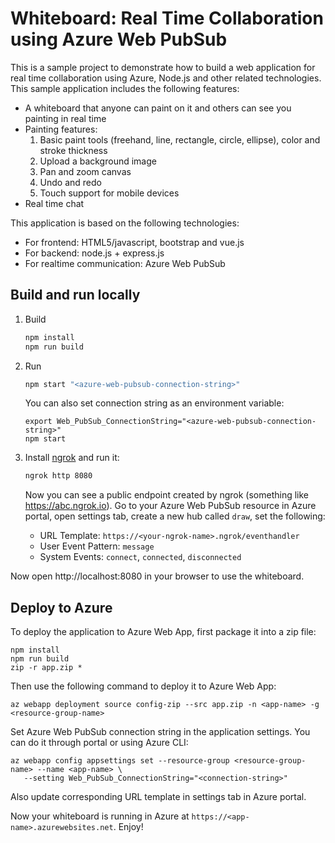 # Whiteboard: Real Time Collaboration using Azure Web PubSub

This is a sample project to demonstrate how to build a web application for real time collaboration using Azure, Node.js and other related technologies. This sample application includes the following features:

* A whiteboard that anyone can paint on it and others can see you painting in real time
* Painting features:
  1. Basic paint tools (freehand, line, rectangle, circle, ellipse), color and stroke thickness
  2. Upload a background image
  3. Pan and zoom canvas
  4. Undo and redo
  5. Touch support for mobile devices
* Real time chat

This application is based on the following technologies:

* For frontend: HTML5/javascript, bootstrap and vue.js
* For backend: node.js + express.js
* For realtime communication: Azure Web PubSub

## Build and run locally

1. Build
   ```bash
   npm install
   npm run build
   ```

2. Run
   ```bash
   npm start "<azure-web-pubsub-connection-string>"
   ```

   You can also set connection string as an environment variable:

   ```
   export Web_PubSub_ConnectionString="<azure-web-pubsub-connection-string>"
   npm start
   ```

3. Install [ngrok](https://www.ngrok.com/) and run it:
   ```bash
   ngrok http 8080
   ```

   Now you can see a public endpoint created by ngrok (something like https://abc.ngrok.io). Go to your Azure Web PubSub resource in Azure portal, open settings tab, create a new hub called `draw`, set the following:
   
   * URL Template: `https://<your-ngrok-name>.ngrok/eventhandler`
   * User Event Pattern: `message`
   * System Events: `connect`, `connected`, `disconnected`

Now open http://localhost:8080 in your browser to use the whiteboard.

## Deploy to Azure

To deploy the application to Azure Web App, first package it into a zip file:

```
npm install
npm run build
zip -r app.zip *
```

Then use the following command to deploy it to Azure Web App:

```
az webapp deployment source config-zip --src app.zip -n <app-name> -g <resource-group-name>
```

Set Azure Web PubSub connection string in the application settings. You can do it through portal or using Azure CLI:
```
az webapp config appsettings set --resource-group <resource-group-name> --name <app-name> \
   --setting Web_PubSub_ConnectionString="<connection-string>"
```

Also update corresponding URL template in settings tab in Azure portal.

Now your whiteboard is running in Azure at `https://<app-name>.azurewebsites.net`. Enjoy!
